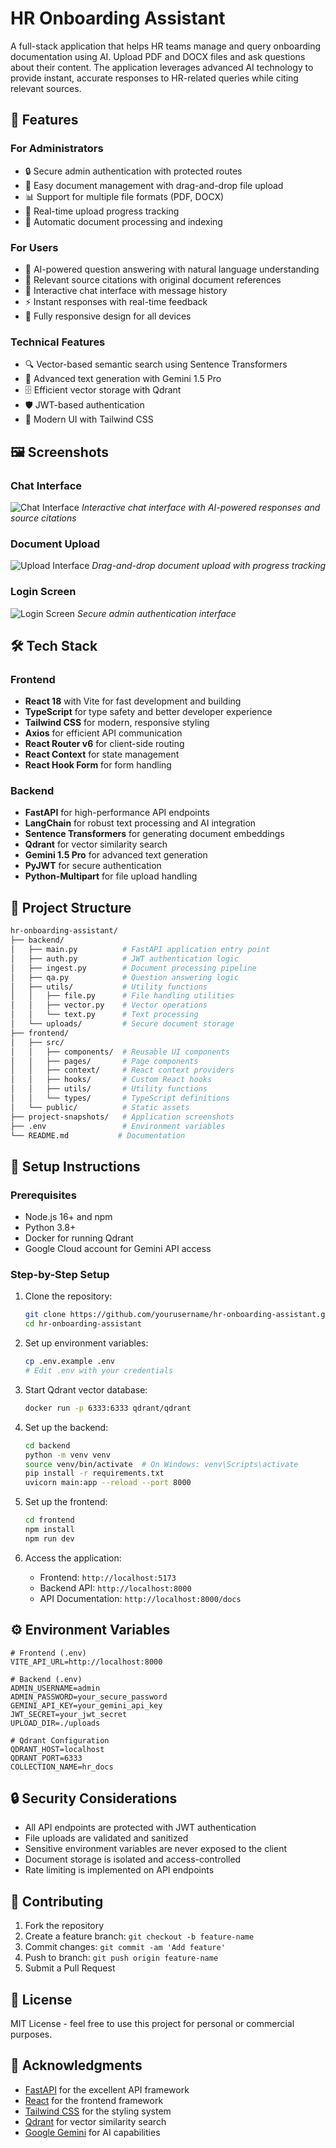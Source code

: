 # HR Onboarding Assistant

A full-stack application that helps HR teams manage and query onboarding documentation using AI. Upload PDF and DOCX files and ask questions about their content. The application leverages advanced AI technology to provide instant, accurate responses to HR-related queries while citing relevant sources.

## 🌟 Features

### For Administrators
- 🔒 Secure admin authentication with protected routes
- 📄 Easy document management with drag-and-drop file upload
- 📊 Support for multiple file formats (PDF, DOCX)
- 🔄 Real-time upload progress tracking
- 📝 Automatic document processing and indexing

### For Users
- 🤖 AI-powered question answering with natural language understanding
- 🎯 Relevant source citations with original document references
- 💬 Interactive chat interface with message history
- ⚡ Instant responses with real-time feedback
- 📱 Fully responsive design for all devices

### Technical Features
- 🔍 Vector-based semantic search using Sentence Transformers
- 🧠 Advanced text generation with Gemini 1.5 Pro
- 🗄️ Efficient vector storage with Qdrant
- 🛡️ JWT-based authentication
- 🎨 Modern UI with Tailwind CSS

## 🖼️ Screenshots

### Chat Interface
![Chat Interface](project-snapshots/chat-screen.png)
*Interactive chat interface with AI-powered responses and source citations*

### Document Upload
![Upload Interface](project-snapshots/upload-screen.png)
*Drag-and-drop document upload with progress tracking*

### Login Screen
![Login Screen](project-snapshots/login-screen.png)
*Secure admin authentication interface*

## 🛠️ Tech Stack

### Frontend
- **React 18** with Vite for fast development and building
- **TypeScript** for type safety and better developer experience
- **Tailwind CSS** for modern, responsive styling
- **Axios** for efficient API communication
- **React Router v6** for client-side routing
- **React Context** for state management
- **React Hook Form** for form handling

### Backend
- **FastAPI** for high-performance API endpoints
- **LangChain** for robust text processing and AI integration
- **Sentence Transformers** for generating document embeddings
- **Qdrant** for vector similarity search
- **Gemini 1.5 Pro** for advanced text generation
- **PyJWT** for secure authentication
- **Python-Multipart** for file upload handling

## 📁 Project Structure

```bash
hr-onboarding-assistant/
├── backend/
│   ├── main.py          # FastAPI application entry point
│   ├── auth.py          # JWT authentication logic
│   ├── ingest.py        # Document processing pipeline
│   ├── qa.py            # Question answering logic
│   ├── utils/           # Utility functions
│   │   ├── file.py      # File handling utilities
│   │   ├── vector.py    # Vector operations
│   │   └── text.py      # Text processing
│   └── uploads/         # Secure document storage
├── frontend/
│   ├── src/
│   │   ├── components/  # Reusable UI components
│   │   ├── pages/       # Page components
│   │   ├── context/     # React context providers
│   │   ├── hooks/       # Custom React hooks
│   │   ├── utils/       # Utility functions
│   │   └── types/       # TypeScript definitions
│   └── public/          # Static assets
├── project-snapshots/   # Application screenshots
├── .env                 # Environment variables
└── README.md           # Documentation
```

## 🚀 Setup Instructions

### Prerequisites
- Node.js 16+ and npm
- Python 3.8+
- Docker for running Qdrant
- Google Cloud account for Gemini API access

### Step-by-Step Setup

1. Clone the repository:
   ```bash
   git clone https://github.com/yourusername/hr-onboarding-assistant.git
   cd hr-onboarding-assistant
   ```

2. Set up environment variables:
   ```bash
   cp .env.example .env
   # Edit .env with your credentials
   ```

3. Start Qdrant vector database:
   ```bash
   docker run -p 6333:6333 qdrant/qdrant
   ```

4. Set up the backend:
   ```bash
   cd backend
   python -m venv venv
   source venv/bin/activate  # On Windows: venv\Scripts\activate
   pip install -r requirements.txt
   uvicorn main:app --reload --port 8000
   ```

5. Set up the frontend:
   ```bash
   cd frontend
   npm install
   npm run dev
   ```

6. Access the application:
   - Frontend: `http://localhost:5173`
   - Backend API: `http://localhost:8000`
   - API Documentation: `http://localhost:8000/docs`

## ⚙️ Environment Variables

```env
# Frontend (.env)
VITE_API_URL=http://localhost:8000

# Backend (.env)
ADMIN_USERNAME=admin
ADMIN_PASSWORD=your_secure_password
GEMINI_API_KEY=your_gemini_api_key
JWT_SECRET=your_jwt_secret
UPLOAD_DIR=./uploads

# Qdrant Configuration
QDRANT_HOST=localhost
QDRANT_PORT=6333
COLLECTION_NAME=hr_docs
```

## 🔒 Security Considerations

- All API endpoints are protected with JWT authentication
- File uploads are validated and sanitized
- Sensitive environment variables are never exposed to the client
- Document storage is isolated and access-controlled
- Rate limiting is implemented on API endpoints

## 🤝 Contributing

1. Fork the repository
2. Create a feature branch: `git checkout -b feature-name`
3. Commit changes: `git commit -am 'Add feature'`
4. Push to branch: `git push origin feature-name`
5. Submit a Pull Request

## 📝 License

MIT License - feel free to use this project for personal or commercial purposes.

## 👏 Acknowledgments

- [FastAPI](https://fastapi.tiangolo.com/) for the excellent API framework
- [React](https://reactjs.org/) for the frontend framework
- [Tailwind CSS](https://tailwindcss.com/) for the styling system
- [Qdrant](https://qdrant.tech/) for vector similarity search
- [Google Gemini](https://cloud.google.com/vertex-ai/docs/generative-ai/model-reference/gemini) for AI capabilities 